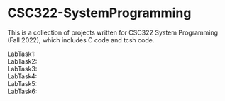 # CSC322-SystemProgramming

This is a collection of projects written for CSC322 System Programming (Fall 2022), which includes C code and tcsh code.  
  
LabTask1:  
LabTask2:  
LabTask3:  
LabTask4:  
LabTask5:  
LabTask6:  
